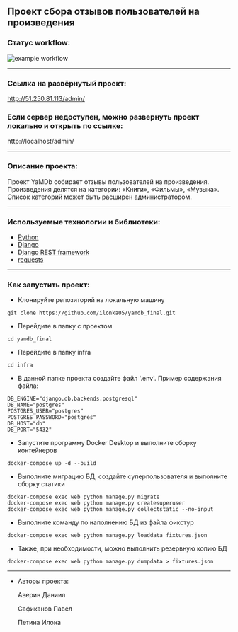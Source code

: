 ## Проект сбора отзывов пользователей на произведения


### Статус workflow:
![example workflow](https://github.com/ilonka05/yamdb_final/actions/workflows/yamdb_workflow.yml/badge.svg)

---

### Ссылка на развёрнутый проект:

http://51.250.81.113/admin/

### Если сервер недоступен, можно развернуть проект локально и открыть по ссылке:

http://localhost/admin/

---

### Описание проекта:

Проект YaMDb собирает отзывы пользователей на произведения.
Произведения делятся на категории: «Книги», «Фильмы», «Музыка».
Список категорий может быть расширен администратором.

---

### Используемые технологии и библиотеки:
* [Python](https://www.python.org/)
* [Django](https://pypi.org/project/Django/)
* [Django REST framework](https://pypi.org/project/djangorestframework/)
* [requests](https://pypi.org/project/requests/)

---

### Как запустить проект:

- Клонируйте репозиторий на локальную машину

```
git clone https://github.com/ilonka05/yamdb_final.git
```

- Перейдите в папку с проектом

```
cd yamdb_final
```

- Перейдите в папку infra

```
cd infra
```

- В данной папке проекта создайте файл '.env'. Пример содержания файла:

```
DB_ENGINE="django.db.backends.postgresql"
DB_NAME="postgres"
POSTGRES_USER="postgres"
POSTGRES_PASSWORD="postgres"
DB_HOST="db"
DB_PORT="5432"
```

- Запустите программу Docker Desktop и выполните сборку контейнеров

```
docker-compose up -d --build
```

- Выполните миграцию БД, создайте суперпользователя и выполните сборку статики

```
docker-compose exec web python manage.py migrate
docker-compose exec web python manage.py createsuperuser
docker-compose exec web python manage.py collectstatic --no-input
```

- Выполните команду по наполнению БД из файла фикстур

```
docker-compose exec web python manage.py loaddata fixtures.json
```

- Также, при необходимости, можно выполнить резервную копию БД

```
docker-compose exec web python manage.py dumpdata > fixtures.json 
```

---

- Авторы проекта:

    Аверин Даниил

    Сафиканов Павел

    Петина Илона
